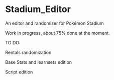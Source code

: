 # Stadium_Editor
An editor and randomizer for Pokémon Stadium

Work in progress, about 75% done at the moment.

TO DO:

Rentals randomization

Base Stats and learnsets edition

Script edition
